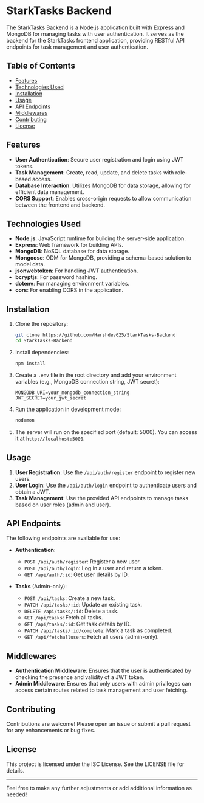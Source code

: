 # StarkTasks Backend

The StarkTasks Backend is a Node.js application built with Express and MongoDB for managing tasks with user authentication. It serves as the backend for the StarkTasks frontend application, providing RESTful API endpoints for task management and user authentication.

## Table of Contents

- [Features](#features)
- [Technologies Used](#technologies-used)
- [Installation](#installation)
- [Usage](#usage)
- [API Endpoints](#api-endpoints)
- [Middlewares](#middlewares)
- [Contributing](#contributing)
- [License](#license)

## Features

- **User Authentication**: Secure user registration and login using JWT tokens.
- **Task Management**: Create, read, update, and delete tasks with role-based access.
- **Database Interaction**: Utilizes MongoDB for data storage, allowing for efficient data management.
- **CORS Support**: Enables cross-origin requests to allow communication between the frontend and backend.

## Technologies Used

- **Node.js**: JavaScript runtime for building the server-side application.
- **Express**: Web framework for building APIs.
- **MongoDB**: NoSQL database for data storage.
- **Mongoose**: ODM for MongoDB, providing a schema-based solution to model data.
- **jsonwebtoken**: For handling JWT authentication.
- **bcryptjs**: For password hashing.
- **dotenv**: For managing environment variables.
- **cors**: For enabling CORS in the application.

## Installation

1. Clone the repository:

   ```bash
   git clone https://github.com/Harshdev625/StarkTasks-Backend
   cd StarkTasks-Backend
   ```

2. Install dependencies:

   ```bash
   npm install
   ```

3. Create a `.env` file in the root directory and add your environment variables (e.g., MongoDB connection string, JWT secret):

   ```plaintext
   MONGODB_URI=your_mongodb_connection_string
   JWT_SECRET=your_jwt_secret
   ```

4. Run the application in development mode:

   ```bash
   nodemon
   ```

5. The server will run on the specified port (default: 5000). You can access it at `http://localhost:5000`.

## Usage

1. **User Registration**: Use the `/api/auth/register` endpoint to register new users.
2. **User Login**: Use the `/api/auth/login` endpoint to authenticate users and obtain a JWT.
3. **Task Management**: Use the provided API endpoints to manage tasks based on user roles (admin and user).

## API Endpoints

The following endpoints are available for use:

- **Authentication**:
  - `POST /api/auth/register`: Register a new user.
  - `POST /api/auth/login`: Log in a user and return a token.
  - `GET /api/auth/:id`: Get user details by ID.

- **Tasks** (Admin-only):
  - `POST /api/tasks`: Create a new task.
  - `PATCH /api/tasks/:id`: Update an existing task.
  - `DELETE /api/tasks/:id`: Delete a task.
  - `GET /api/tasks`: Fetch all tasks.
  - `GET /api/tasks/:id`: Get task details by ID.
  - `PATCH /api/tasks/:id/complete`: Mark a task as completed.
  - `GET /api/fetchallusers`: Fetch all users (admin-only).

## Middlewares

- **Authentication Middleware**: Ensures that the user is authenticated by checking the presence and validity of a JWT token.
- **Admin Middleware**: Ensures that only users with admin privileges can access certain routes related to task management and user fetching.

## Contributing

Contributions are welcome! Please open an issue or submit a pull request for any enhancements or bug fixes.

## License

This project is licensed under the ISC License. See the LICENSE file for details.

---

Feel free to make any further adjustments or add additional information as needed!
